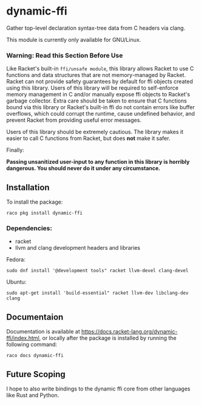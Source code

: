 dynamic-ffi
===========

Gather top-level declaration syntax-tree data from C
headers via clang.

This module is currently only available for GNU/Linux.

### Warning: Read this Section Before Use
Like Racket's built-in `ffi/unsafe module`, this library allows Racket to
use C functions and data structures that are not memory-managed by Racket.
Racket can not provide safety guarantees by default for ffi objects created
using this library.  Users of this library will be required to self-enforce
memory management in C and/or manually expose ffi objects to Racket's garbage
collector.  Extra care should be taken to ensure that C functions bound via
this library or Racket's built-in ffi do not contain errors like buffer overflows,
which could corrupt the runtime, cause undefined behavior, and prevent Racket from
providing useful error messages.


Users of this library should be extremely cautious.  The library
makes it easier to call C functions from Racket, but does **not** make
it safer.

Finally:

**Passing unsanitized user-input to any function in this library is horribly dangerous.  You should never do it under any circumstance.**

## Installation
To install the package:
```
raco pkg install dynamic-ffi
```

### Dependencies:
* racket
* llvm and clang development headers and libraries

Fedora:
```
sudo dnf install '@development tools" racket llvm-devel clang-devel
```
Ubuntu:
```
sudo apt-get install 'build-essential" racket llvm-dev libclang-dev clang
```

## Documentaion
Documentation is available at https://docs.racket-lang.org/dynamic-ffi/index.html, or locally after the package is installed by running the following command:

```
raco docs dynamic-ffi
```

## Future Scoping
I hope to also write bindings to the dynamic ffi core from
other languages like Rust and Python.
